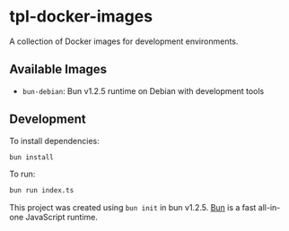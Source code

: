 # tpl-docker-images

A collection of Docker images for development environments.

## Available Images

- `bun-debian`: Bun v1.2.5 runtime on Debian with development tools

## Development

To install dependencies:

```bash
bun install
```

To run:

```bash
bun run index.ts
```

This project was created using `bun init` in bun v1.2.5. [Bun](https://bun.sh) is a fast all-in-one JavaScript runtime.
